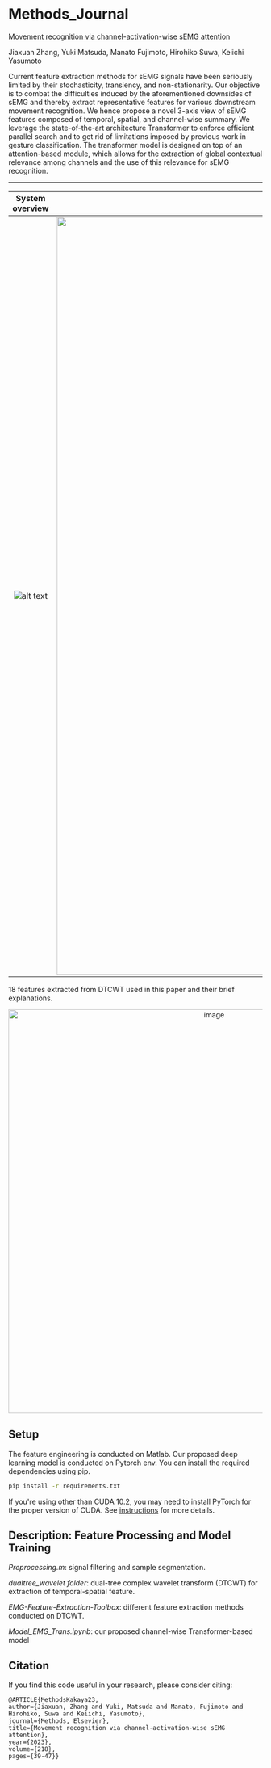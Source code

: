# Methods_Journal

[Movement recognition via channel-activation-wise sEMG attention](https://www.sciencedirect.com/science/article/pii/S1046202323001093)

Jiaxuan Zhang, Yuki Matsuda, Manato Fujimoto, Hirohiko Suwa, Keiichi Yasumoto

Current feature extraction methods for sEMG signals have been seriously limited by their stochasticity, transiency, and non-stationarity.
Our objective is to combat the difficulties induced by the aforementioned downsides of sEMG and thereby extract representative features for various downstream movement recognition.
We hence propose a novel 3-axis view of sEMG features composed of temporal, spatial, and channel-wise summary. We leverage the state-of-the-art architecture Transformer to enforce efficient parallel search and to get rid of limitations imposed by previous work in gesture classification. The transformer model is designed on top of an attention-based module, which allows for the extraction of global contextual relevance among channels and the use of this relevance for sEMG recognition. 

---------------------------------------------------------------------------------------------------------------------


System overview             |  Key question
:-------------------------:|:-------------------------:
![alt text](https://github.com/kekecyo/Methods_Journal/assets/154519750/9987e529-d54d-4cbd-9c03-6defb924b75f)  | <img width="1500" alt="image" src="https://github.com/kekecyo/Methods_Journal/assets/154519750/9d3be752-d8fd-4a1d-bd06-d65afd589863">


18 features extracted from DTCWT used in this paper and their brief explanations.

<p align="center">
<img width="800" alt="image" src="https://github.com/kekecyo/Methods_Journal/assets/154519750/cafb4213-b45e-4f18-8c74-5304002df37f">
</p>




## Setup

The feature engineering is conducted on Matlab.
Our proposed deep learning model is conducted on Pytorch env.
You can install the required dependencies using pip.

```bash
pip install -r requirements.txt
```

If you're using other than CUDA 10.2, you may need to install PyTorch for the proper version of CUDA. See [instructions](https://pytorch.org/get-started/locally/) for more details.

## Description: Feature Processing and Model Training

_Preprocessing.m_: signal filtering and sample segmentation.

_dualtree_wavelet folder_: dual-tree complex wavelet transform (DTCWT) for extraction of temporal-spatial feature.

_EMG-Feature-Extraction-Toolbox_: different feature extraction methods conducted on DTCWT.

_Model_EMG_Trans.ipynb_: our proposed channel-wise Transformer-based model


## Citation
If you find this code useful in your research, please consider citing:

    @ARTICLE{MethodsKakaya23,
  	author={Jiaxuan, Zhang and Yuki, Matsuda and Manato, Fujimoto and Hirohiko, Suwa and Keiichi, Yasumoto},
  	journal={Methods, Elsevier}, 
  	title={Movement recognition via channel-activation-wise sEMG attention}, 
  	year={2023},
  	volume={218},
  	pages={39-47}}




